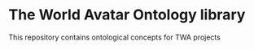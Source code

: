 # The World Avatar Ontology library

This repository contains ontological concepts for TWA projects
